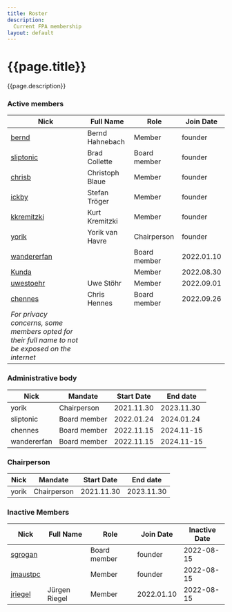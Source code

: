 ```yaml
---
title: Roster
description:
  Current FPA membership
layout: default
---
```


# {{page.title}}

{{page.description}}


### Active members

| Nick                                                                                             | Full Name       | Role         | Join Date  |
| ------------------------------------------------------------------------------------------------ | --------------- | ------------ | ---------- |
| [bernd](https://forum.freecadweb.org/memberlist.php?mode=viewprofile&u=2069)                     | Bernd Hahnebach | Member       | founder    |
| [sliptonic](https://forum.freecadweb.org/memberlist.php?mode=viewprofile&u=708)                  | Brad Collette   | Board member | founder    |
| [chrisb](https://forum.freecadweb.org/memberlist.php?mode=viewprofile&u=5646)                    | Christoph Blaue | Member       | founder    |
| [ickby](https://forum.freecadweb.org/memberlist.php?mode=viewprofile&u=686)                      | Stefan Tröger   | Member       | founder    |
| [kkremitzki](https://forum.freecadweb.org/memberlist.php?mode=viewprofile&u=7997)                | Kurt Kremitzki  | Member       | founder    |
| [yorik](https://forum.freecadweb.org/memberlist.php?mode=viewprofile&u=68)                       | Yorik van Havre | Chairperson  | founder    |
| [wandererfan](https://forum.freecadweb.org/memberlist.php?mode=viewprofile&u=1375)               |                 | Board member | 2022.01.10 |
| [Kunda](https://forum.freecadweb.org/memberlist.php?mode=viewprofile&u=12229)                    |                 | Member       | 2022.08.30 |
| [uwestoehr](https://forum.freecadweb.org/memberlist.php?mode=viewprofile&u=23505)                | Uwe Stöhr       | Member       | 2022.09.01 |
| [chennes](https://forum.freecadweb.org/memberlist.php?mode=viewprofile&u=11959)                  | Chris Hennes    | Board member | 2022.09.26 |
| *For privacy concerns, some members opted for their full name to not be exposed on the internet* |                 |              |            |

### Administrative body

| Nick      | Mandate      | Start Date | End date   |
| --------- | ------------ | ---------- | ---------- |
| yorik     | Chairperson  | 2021.11.30 | 2023.11.30 |
| sliptonic | Board member | 2022.01.24 | 2024.01.24 |
| chennes   | Board member | 2022.11.15 | 2024.11-15 |
| wandererfan   | Board member | 2022.11.15 | 2024.11-15 |

### Chairperson

| Nick  | Mandate     | Start Date | End date   |
| ----- | ----------- | ---------- | ---------- |
| yorik | Chairperson | 2021.11.30 | 2023.11.30 |

### Inactive Members

| Nick                                                                              | Full Name      | Role         | Join Date  | Inactive Date |
| --------------------------------------------------------------------------------- | -------------- | ------------ | ---------- | ------------- |
| [sgrogan](https://forum.freecadweb.org/memberlist.php?mode=viewprofile&u=4252)    |                | Board member | founder    | 2022-08-15    |
| [jmaustpc](https://forum.freecadweb.org/memberlist.php?mode=viewprofile&u=611)    |                | Member       | founder    | 2022-08-15    |
| [jriegel](https://forum.freecadweb.org/memberlist.php?mode=viewprofile&u=67)      | Jürgen Riegel  | Member       | 2022.01.10 | 2022-08-15    |
